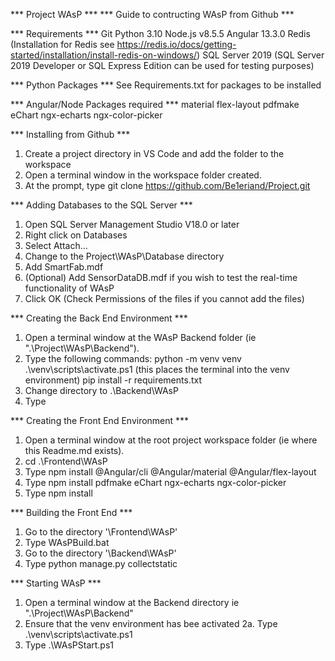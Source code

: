 *** Project WAsP ***
*** Guide to contructing WAsP from Github ***

*** Requirements ***
Git
Python 3.10
Node.js v8.5.5
Angular 13.3.0
Redis (Installation for Redis see https://redis.io/docs/getting-started/installation/install-redis-on-windows/)
SQL Server 2019 (SQL Server 2019 Developer or SQL Express Edition can be used for testing purposes)

*** Python Packages ***
See Requirements.txt for packages to be installed

*** Angular/Node Packages required ***
material
flex-layout
pdfmake
eChart
ngx-echarts
ngx-color-picker

*** Installing from Github ***
1. Create a project directory in VS Code and add the folder to the workspace
2. Open a terminal window in the workspace folder created.
3. At the prompt, type git clone https://github.com/Be1eriand/Project.git

*** Adding Databases to the  SQL Server  ***
1. Open SQL Server Management Studio V18.0 or later
2. Right click on Databases
3. Select Attach...
4. Change to the Project\WAsP\Database directory
5. Add SmartFab.mdf
6. (Optional) Add SensorDataDB.mdf if you wish to test the real-time functionality of WAsP
7. Click OK (Check Permissions of the files if you cannot add the files)

*** Creating the Back End Environment ***
1. Open a terminal window at the WAsP Backend folder (ie ".\Project\WAsP\Backend\").
2. Type the following commands:
    python -m venv venv
    .\venv\scripts\activate.ps1 (this places the terminal into the venv environment)
    pip install -r requirements.txt
3. Change directory to .\Backend\WAsP
4. Type

*** Creating the Front End Environment ***
1. Open a terminal window at the root project workspace folder (ie where this Readme.md exists).
2. cd .\Frontend\WAsP
2. Type npm install @Angular/cli @Angular/material @Angular/flex-layout
3. Type npm install pdfmake eChart ngx-echarts ngx-color-picker
4. Type npm install

*** Building the Front End ***
1. Go to the directory '\Frontend\WAsP'
2. Type WAsPBuild.bat
3. Go to the directory '\Backend\WAsP'
4. Type python manage.py collectstatic

*** Starting WAsP ***
1. Open a terminal window at the Backend directory ie ".\Project\WAsP\Backend\"
2. Ensure that the venv environment has bee activated
    2a. Type .\venv\scripts\activate.ps1
3. Type .\WAsPStart.ps1
